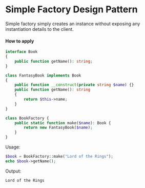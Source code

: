 # Simple Factory Design Pattern
Simple factory simply creates an instance without exposing any instantiation details to the client.

#### How to apply

```php
interface Book
{
    public function getName(): string;
}
```

```php
class FantasyBook implements Book
{
    public function __construct(private string $name) {}
    public function getName(): string
    {
        return $this->name;
    }
}
```

```php
class BookFactory {
    public static function make($name): Book {
        return new FantasyBook($name);
    }
}
```
Usage:
```php
$book = BookFactory::make("Lord of the Rings");
echo $book->getName();
```
Output:
```txt
Lord of the Rings
```
